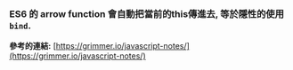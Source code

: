 ### ES6 的 arrow function 會自動把當前的this傳進去, 等於隱性的使用`bind`.

**參考的連結:** [https://grimmer.io/javascript-notes/](https://grimmer.io/javascript-notes/)
